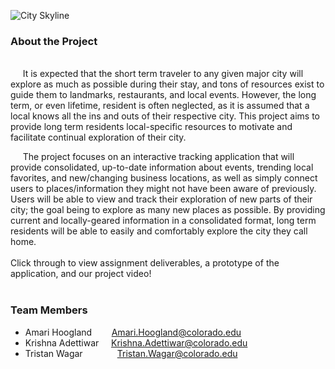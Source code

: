 ![City Skyline](http://amarihoo.github.io/Explore-Your-City-Project/red-white-nyc-skyline-lee-ann-adendorff.jpg)
### **About the Project**
<br>
&nbsp;&nbsp;&nbsp;&nbsp;&nbsp;It is expected that the short term traveler to any given major city will explore as much as possible during their stay, and tons of resources exist to guide them to landmarks, restaurants, and local events.  However, the long term, or even lifetime, resident is often neglected, as it is assumed that a local knows all the ins and outs of their respective city. This project aims to provide long term residents local-specific resources to motivate and facilitate continual exploration of their city.  

&nbsp;&nbsp;&nbsp;&nbsp;&nbsp;The project focuses on an interactive tracking application that will provide consolidated, up-to-date information about events, trending local favorites, and new/changing business locations, as well as simply connect users to places/information they might not have been aware of previously.  Users will be able to view and track their exploration of new parts of their city; the goal being to explore as many new places as possible.  By providing current and locally-geared information in a consolidated format, long term residents will be able to easily and comfortably explore the city they call home.
<br>
<br>
Click through to view assignment deliverables, a prototype of the application, and our project video!
<br>
<br>


### **Team Members**
- Amari Hoogland &nbsp;&nbsp;&nbsp;&nbsp;&nbsp;&nbsp; Amari.Hoogland@colorado.edu
- Krishna Adettiwar &nbsp;&nbsp;&nbsp; Krishna.Adettiwar@colorado.edu
- Tristan Wagar &nbsp;&nbsp;&nbsp;&nbsp;&nbsp;&nbsp;&nbsp;&nbsp;&nbsp;&nbsp;&nbsp;&nbsp; Tristan.Wagar@colorado.edu
